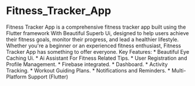 # Fitness_Tracker_App
 Fitness Tracker App is a comprehensive fitness tracker app built using the Flutter framework With Beautiful Superb Ui, designed to help users achieve their fitness goals, monitor their progress, and lead a healthier lifestyle. Whether you're a beginner or an experienced fitness enthusiast, Fitness Tracker App has something to offer everyone.  Key Features: * Beautiful Eye Caching Ui. * Ai Assistant For Fitness Related Tips. * User Registration and Profile Management. * Firebase integrated. * Dashboard. * Activity Tracking. * Workout Guiding Plans. * Notifications and Reminders. * Multi-Platform Support (Flutter)
